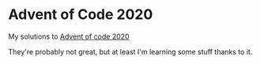 # Advent of Code 2020
My solutions to [Advent of code 2020](https://adventofcode.com/2020/)

They're probably not great, but at least I'm learning some stuff thanks to it. 
